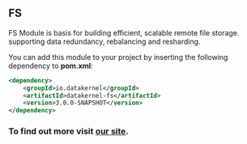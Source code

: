 ## FS

FS Module is basis for building efficient, scalable remote file storage. supporting data redundancy, rebalancing and 
resharding. 

You can add this module to your project by inserting the following dependency to **pom.xml**:

```xml
<dependency>
    <groupId>io.datakernel</groupId>
    <artifactId>datakernel-fs</artifactId>
    <version>3.0.0-SNAPSHOT</version>
</dependency>
```

### To find out more visit [our site](https://datakernel.io/docs/cloud/fs.html).